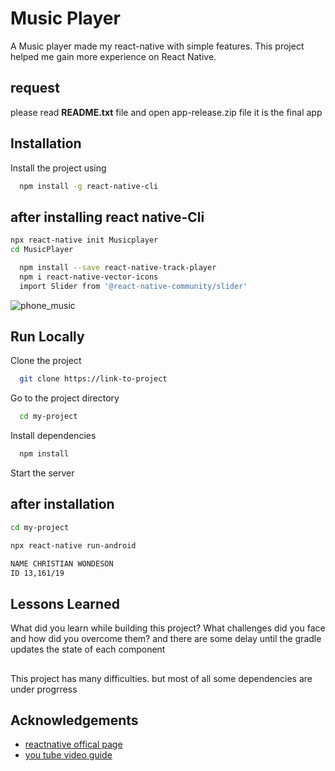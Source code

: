# Music Player

A Music player made my react-native with simple features. This project helped me gain more experience on React Native.

## request
please read **README.txt** file and open app-release.zip file it is the final app

## Installation

Install the project using


```bash
  npm install -g react-native-cli 
```

## after installing react native-Cli  

```bash
npx react-native init Musicplayer
cd MusicPlayer
```

```bash
  npm install --save react-native-track-player
  npm i react-native-vector-icons
  import Slider from '@react-native-community/slider'
``` 


![phone_music](https://user-images.githubusercontent.com/72356458/178353464-8192a418-2c46-47c6-8db0-60b29a11be5a.jpg)

## Run Locally

Clone the project

```bash
  git clone https://link-to-project
```

Go to the project directory

```bash
  cd my-project
```

Install dependencies

```bash
  npm install
```

Start the server
## after installation 

```bash
cd my-project  
```

```bash
npx react-native run-android
```
```bash
NAME CHRISTIAN WONDESON
ID 13,161/19
```

## Lessons Learned

What did you learn while building this project? What challenges did you face and how did you overcome them?
and there are some delay until the gradle updates the state of each component

##
This project has many difficulties. but most of all some dependencies are under progrress

## Acknowledgements

 - [reactnative offical page](https://reactnative.dev/docs/environment-setup)
 - [you tube video guide](https://www.youtube.com/watch?v=dPw5vCXhrmc&t=1118s)

